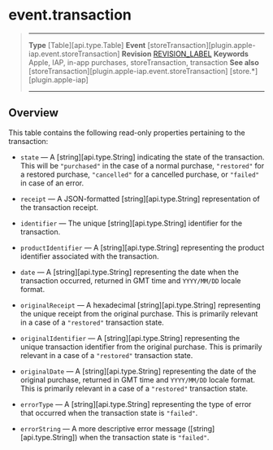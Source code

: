 # event.transaction

> --------------------- ------------------------------------------------------------------------------------------
> __Type__              [Table][api.type.Table]
> __Event__             [storeTransaction][plugin.apple-iap.event.storeTransaction]
> __Revision__          [REVISION_LABEL](REVISION_URL)
> __Keywords__          Apple, IAP, in-app purchases, storeTransaction, transaction
> __See also__			[storeTransaction][plugin.apple-iap.event.storeTransaction]
>						[store.*][plugin.apple-iap]
> --------------------- ------------------------------------------------------------------------------------------

## Overview

This table contains the following <nobr>read-only</nobr> properties pertaining to the transaction:

* `state` &mdash; A [string][api.type.String] indicating the state of the transaction. This will be `"purchased"` in the case of a normal purchase, `"restored"` for a restored purchase, `"cancelled"` for a cancelled purchase, or `"failed"` in case of an error.

* `receipt` &mdash; A <nobr>JSON-formatted</nobr> [string][api.type.String] representation of the transaction receipt.

* `identifier` &mdash; The unique [string][api.type.String] identifier for the transaction.

* `productIdentifier` &mdash; A [string][api.type.String] representing the product identifier associated with the transaction.

* `date` &mdash; A [string][api.type.String] representing the date when the transaction occurred, returned in GMT time and `YYYY/MM/DD` locale format.

* `originalReceipt` &mdash; A hexadecimal [string][api.type.String] representing the unique receipt from the original purchase. This is primarily relevant in a case of a `"restored"` transaction state.

* `originalIdentifier` &mdash; A [string][api.type.String] representing the unique transaction identifier from the original purchase. This is primarily relevant in a case of a `"restored"` transaction state.

* `originalDate` &mdash; A [string][api.type.String] representing the date of the original purchase, returned in GMT time and `YYYY/MM/DD` locale format. This is primarily relevant in a case of a `"restored"` transaction state.

* `errorType` &mdash; A [string][api.type.String] representing the type of error that occurred when the transaction state is `"failed"`.

* `errorString` &mdash; A more descriptive error message ([string][api.type.String]) when the transaction state is `"failed"`.
